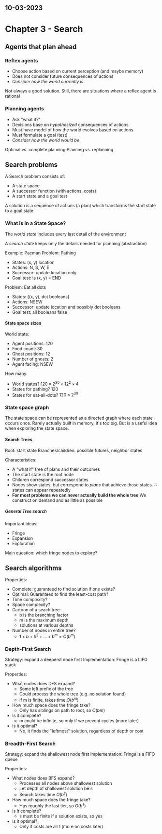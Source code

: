 10-03-2023
---
# Chapter 3 - Search

## Agents that plan ahead

### Reflex agents
- Choose action based on current perception (and maybe memory)
- Does not consider future consequences of actions
- *Consider how the world currently is*

Not always a good solution. Still, there are situations where a reflex agent is rational

### Planning agents
- Ask "what if?"
- Decisions base on *hypothesized* consequences of actions
- Must have model of how the world evolves based on actions
- Must formulate a goal (test)
- *Consider how the world would be*

Optimal vs. complete planning
Planning vs. replanning

## Search problems

A Search problem consists of:
- A state space
- A successor function (with actions, costs)
- A start state and a goal test

A solution is a sequence of actions (a plan) which transforms the start state to a goal state

### What is in a State Space?
The *world state* includes every last detail of the environment

A *search state* keeps only the details needed for planning (abstraction)

Example: Pacman
Problem: Pathing
- States: (x, y) location
- Actions: N, S, W, E
- Successor: update location only
- Goal test: is (x, y) = END

Problem: Eat all dots
- States: {(x, y), dot booleans}
- Actions: NSEW
- Successor: update location and possibly dot booleans
- Goal test: all booleans false

#### State space sizes
World state:
- Agent positions: 120
- Food count: 30
- Ghost positions: 12
- Number of ghosts: 2
- Agent facing: NSEW

How many:
- World states?
	$120 \times 2^{30} \times 12^2 \times 4$
- States for pathing?
	$120$
- States for eat-all-dots?
	$120 \times 2^{30}$

### State space graph
The state space can be represented as a directed graph where each state occurs once.
Rarely actually built in memory, it's too big. But is a useful idea when exploring the state space.

#### Search Trees
Root: start state
Branches/children: possible futures, neighbor states

Characteristics:
- A "what if" tree of plans and their outcomes
- The start state is the root node
- Children correspond successor states
- Nodes show states, but correspond to *plans* that achieve those states. $\therefore$ states can appear repeatedly
- **For most problems we can never actually build the whole tree**
	We construct on demand and as little as possible

##### General Tree search
Important ideas:
- Fringe
- Expansion
- Exploration

Main question: which fringe nodes to explore?

## Search algorithms
Properties:
- Complete: guaranteed to find solution if one exists?
- Optimal: Guaranteed to find the least-cost path?
- Time complexity?
- Space complexity?
- Cartoon of a seach tree:
	- b is the branching factor
	- m is the maximum depth
	- solutions at various depths
- Number of nodes in entire tree?
	- $1 + b + b^2 + ... + b^m = O(b^m)$

### Depth-First Search

Strategy: expand a deeperst node first
Implementation: Fringe is a LIFO stack

Properties:
- What nodes does DFS expand?
	- Some left prefix of the tree
	- Could process the whole tree (e.g. no solution found)
	- if m is finite, takes time $O(b^m)$
- How much space does the fringe take?
	- Only has siblings on path to root, so $O(bm)$
- Is it complete?
	- m could be infinite, so only if we prevent cycles (more later)
- Is it optimal?
	- No, it finds the "leftmost" solution, regardless of depth or cost

### Breadth-First Search

Strategy: expand the shallowest node first
Implementation: Fringe is a FIFO queue

Properties:
- What nodes does BFS expand?
	- Processes all nodes above shallowest solution
	- Let depth of shallowest solution be s
	- Search takes time $O(b^s)$
- How much space does the fringe take?
	- Has roughly the last tier, so $O(b^s)$
- Is it complete?
	- s must be finite if a solution exists, so yes
- Is it optimal?
	- Only if costs are all 1 (more on costs later)